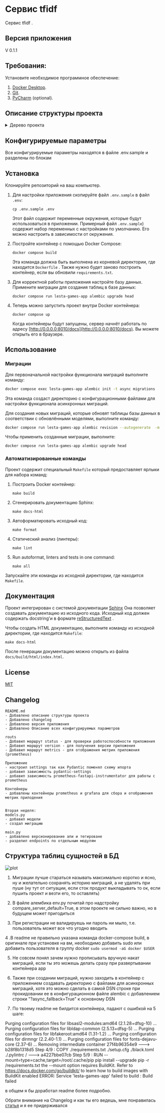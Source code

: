 # Сервис tfidf 

Сервис tfidf .

## Версия приложения
V 0.1.1

## Требования:

Установите необходимое программное обеспечение:

1. [Docker Desktop](https://www.docker.com).
2. [Git](https://github.com/git-guides/install-git).
3. [PyCharm](https://www.jetbrains.com/ru-ru/pycharm/download) (optional).


## Описание структуры проекта

<details>
<summary>Дерево проекта</summary>

```
testTaskLastaGames/
│
├── docs/                     # Автосгенерированная документация проект
├── prometheus_data/          # Директория для prometheus 
│   └── FastAPIO.json         # Настройка для dashboard prometheus
├── grafana_data/             # Директория для grafana
│   └── prometheus.yml        # Настройка grafana
├── app/                      # проект
│   ├── alembic/              # Директория с результатами миграций моделей 
│   │   ├── versions/         # Директория с миграциями
│   │   ├── env.py            # Настройки Alembic
│   │   └── ...
│   ├── models/               # Пакет с моделями проекта и подключением к БД
│   │   ├── __init__.py
│   │   ├── database.py       # Модуль с настройками подключения к БД
│   │   └── models.py         # Модуль в котором описаны модели приложения
│   ├── templates/            # Директория с шаблонами проекта (Frontend )
│   │   └── index.html        # 
│   ├── tests/                # Директория с тестами проекта
│   │   └── ...
│   ├── uploads/              # Данная директория создстся автоматически когда приложение будет запущенно
│   │   └── ...
│   ├── alembic.ini           # ini фвйл настроек Alembic
│   ├── dfidf.py              # Модуль в котором описан класс для работы алгоритма df-idf
│   ├── main.py               # Основной модуль для запуска приложения
│   ├── schemas.py            # Модуль в котором хранятся схемы Pydantic для обработки данных
│   ├── serialize.py          # Модуль для сериализации даты и времени
│   ├── services.py           # Сервисный слой для бизнесс логики приложения
│   ├── settings.py           # Настройки приложения через Pydantic
│   ├── tasks.py              # Модуль обработки задач Celery
│   └── worker.py             # Модуль настроек Celery
├── Dockerfile
├── docker-compose.yml        # Основной Docker Compose файл
├── .env.sample               # Файл для настроек переменных окружения
├── .gitignore                # Файл gitignore служит для игнорирования файлов для git
├── .pylintrc                 # 
├── black.toml                # 
├── LICENSE                   # Файл лицензии
├── Makefile                  # Makefile Файл приложения для удобства сборки проекта и других манипуляций с проектом
├── pytest.ini                # Файл настройки pytest
├── requirements.txt          # Файл зависимостей проекта
├── setup.cfg                 # Файл установки настроек линтеров
└── README.md
```
</details>




## Конфигурируемые параметры
Все конфигурируемые параметры находятся в файле .env.sample и разделены по блокам
## Установка

Клонируйте репозиторий на ваш компьютер.

1. Для настройки приложения скопируйте файл `.env.sample` в файл `.env`:
    ```shell
    cp .env.sample .env
    ```
   
    Этот файл содержит переменные окружения, которые будут использоваться в приложении. Примерный файл `.env.sample`) содержит набор переменных с настройками по умолчанию. Его можно настроить в зависимости от окружения.

2. Постройте контейнер с помощью Docker Compose:
    ```shell
    docker compose build
    ```
    Эта команда должна быть выполнена из корневой директории, где находится `Dockerfile` .
    Также нужно будет заново построить контейнер, если вы обновили `requirements.txt`.

3. Для корректной работы приложения настройте базу данных. Примените миграции для создания таблиц в базе данных:
    ```shell
    docker compose run lesta-games-app alembic upgrade head
    ```

4. Теперь можно запустить проект внутри Docker контейнера:
    ```shell
    docker compose up
    ```
   Когда контейнеры будут запущены, сервер начнёт работать по адресу [http://0.0.0.0:8010/docs](http://0.0.0.0:8010/docs). Вы можете открыть его в браузере.

## Использование

### Миграции

Для первоначальной настройки функционала миграций выполните команду:
```bash
docker compose exec lesta-games-app alembic init -t async migrations
```
Эта команда создаст директорию с конфигурационными файлами для настройки функционала асинхронных миграций.

Для создания новых миграций, которые обновят таблицы базы данных в соответствии с обновлёнными моделями, выполните команду:
```bash
docker compose run lesta-games-app alembic revision --autogenerate  -m "your description"
```

Чтобы применить созданные миграции, выполните:
```bash
docker compose run lesta-games-app alembic upgrade head
```

### Автоматизированные команды

Проект содержит специальный `Makefile` который предоставляет ярлыки для набора команд:
1. Построить Docker контейнер:
    ```shell
    make build
    ```

2. Сгенерировать документацию Sphinx:
    ```shell
    make docs-html
    ```

3. Автоформатировать исходный код:
    ```shell
    make format
    ```

4. Статический анализ (линтеры):
    ```shell
    make lint
    ```


6. Run autoformat, linters and tests in one command:
    ```shell
    make all
    ```

Запускайте эти команды из исходной директории, где находится `Makefile`.

## Документация

Проект интегрирован с системой документации [Sphinx](https://www.sphinx-doc.org/en/master/) Она позволяет создавать документацию из исходного кода. Исходный код должен содержать docstring'и в формате [reStructuredText](https://docutils.sourceforge.io/rst.html) .

Чтобы создать HTML документацию, выполните команду из исходной директории, где находится `Makefile`:
```shell
make docs-html
```

После генерации документацию можно открыть из файла `docs/build/html/index.html`.

## License
[MIT](https://choosealicense.com/licenses/mit/)

## Changelog


```
README.md
- Добавлено описание структуры проекта
- Добавлено changelog
- Добавлено версия приложения
- Добавлено Описание всех конфигурируемых параметров

routs
- Добавил маршрут status - для проверки работоспособности приложения
- Добавил маршрут version - для получения версии приложения
- Добавил маршрут metrics - для отображения метрик приложения (prometheus)

Приложение
- настроил settings так как Pydantic поменял схему ипорта
- добавил зависимость pydantic-settings
- добавил зависимость prometheus-fastapi-instrumentator для работы с prometheus

Контейнеры
- добавлены контейнеры prometheus и grafana для сбора и отображения метрик прилодения


Вторая неделя:
models.py
- добавил модели
- создал миграцию

main.py
- добавлено версионирование апи и тегироване
- разделил endpoints по отдельным модулям

```


## Структура таблиц сущностей в БД
![plot](./imgs/models.png)

1. Миграции лучше стараться называть максимально коротко и ясно, ну и желательно сохранять историю миграций, а не удалять при пуше (ну тут от ситуации, если сток продукт выкладывать то ок, если пушить проект и везти его, то оставлять)

2. В файле алембика env.py почитай про надстройку compare_server_default=True, в этом проекте не сильно важно, но в будущем может пригодиться

3. При регистрации не валидируешь ни пароль ни мыло, т.е. пользователь может все что угодно вводить

4 .В readme не правильно указана команда docker-compose build, в оригинале при установке на вм, необходимо добавить sudo или добавить пользователя в группу docker ```sudo usermod -aG docker $USER```

5. Не совсем понял зачем нужно прописывать вручную накат миграций, если ты это можешь делать сразу при развертывании контейнера app

6. Также при создании миграций, нужно заходить в контейнер с приложением создавать директорию с файлами для асинхронных миграций, хотя это можно сделать в самой DSN строке при прокидовании ее в конфигурационном файле alembic с добавлением строки "?async_fallback=True" к основному DSN

7. По твоему readme не билдится контейнера, падают с ошибкой на 5 шаге:

Purging configuration files for libsasl2-modules:amd64 (2.1.28+dfsg-10) ...
Purging configuration files for libldap-common (2.5.13+dfsg-5) ...
Purging configuration files for libfakeroot:amd64 (1.31-1.2) ...
Purging configuration files for dirmngr (2.2.40-1.1) ...
Purging configuration files for fonts-dejavu-core (2.37-6) ...
Removing intermediate container 27f4b96354e9
 ---> b28f8b1318d5
Step 4/9 : COPY ./requirements.txt ./setup.cfg ./black.toml ./.pylintrc /
 ---> a4227bbe07cb
Step 5/9 : RUN --mount=type=cache,target=/root/.cache/pip     pip install --upgrade pip -r /requirements.txt
the --mount option requires BuildKit. Refer to https://docs.docker.com/go/buildkit/ to learn how to build images with BuildKit enabled
ERROR: Service 'lesta-games-app' failed to build : Build failed

в общем я бы доработал readme более подробно.

Обрати внимание на Changelog и как ты его ведешь, мне понравилась [статья](https://www.conventionalcommits.org/ru/v1.0.0/) и я ее придерживался

